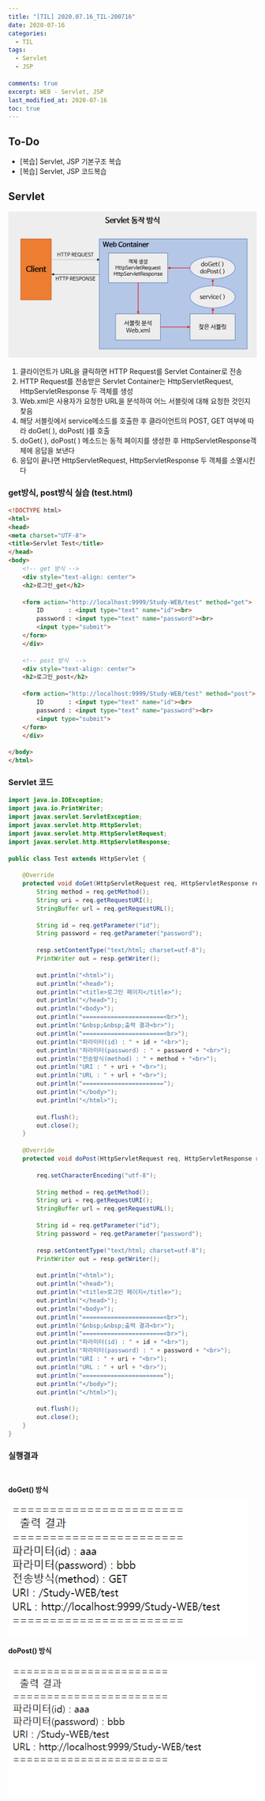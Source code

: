 ```yaml
---
title: "[TIL] 2020.07.16_TIL-200716"
date: 2020-07-16
categories:
  - TIL
tags:
  - Servlet
  - JSP

comments: true
excerpt: WEB - Servlet, JSP
last_modified_at: 2020-07-16
toc: true
---
```


## To-Do
- [복습] Servlet, JSP 기본구조 복습
- [복습] Servlet, JSP 코드복습

## Servlet 

![servlet](/assets/images/web/servlet/servlet01.png) <br/>

1) 클라이언트가 URL을 클릭하면 HTTP Request를 Servlet Container로 전송  
2) HTTP Request를 전송받은 Servlet Container는 HttpServletRequest, HttpServletResponse 두 객체를 생성  
2) Web.xml은 사용자가 요청한 URL을 분석하여 어느 서블릿에 대해 요청한 것인지 찾음  
4) 해당 서블릿에서 service메소드를 호출한 후 클라이언트의 POST, GET 여부에 따라 doGet( ), doPost( )를 호출  
5) doGet( ), doPost( ) 메소드는 동적 페이지를 생성한 후 HttpServletResponse객체에 응답을 보낸다  
6) 응답이 끝나면 HttpServletRequest, HttpServletResponse 두 객체를 소멸시킨다  


### get방식, post방식 실습 (test.html)

```html
<!DOCTYPE html>
<html>
<head>
<meta charset="UTF-8">
<title>Servlet Test</title>
</head>
<body>
	<!-- get 방식 -->
	<div style="text-align: center">
	<h2>로그인_get</h2>

	<form action="http://localhost:9999/Study-WEB/test" method="get">
		ID  	 : <input type="text" name="id"><br>
		password : <input type="text" name="password"><br>
		<input type="submit">
	</form>
	</div>

	<!-- post 방식  -->
	<div style="text-align: center">
	<h2>로그인_post</h2>
	
	<form action="http://localhost:9999/Study-WEB/test" method="post">
		ID  	 : <input type="text" name="id"><br>
		password : <input type="text" name="password"><br>
		<input type="submit">
	</form>
	</div>

</body>
</html>
```


### Servlet 코드

```java
import java.io.IOException;
import java.io.PrintWriter;
import javax.servlet.ServletException;
import javax.servlet.http.HttpServlet;
import javax.servlet.http.HttpServletRequest;
import javax.servlet.http.HttpServletResponse;

public class Test extends HttpServlet {

	@Override
	protected void doGet(HttpServletRequest req, HttpServletResponse resp) throws ServletException, IOException {
		String method = req.getMethod();
		String uri = req.getRequestURI();
		StringBuffer url = req.getRequestURL();

		String id = req.getParameter("id");
		String password = req.getParameter("password");

		resp.setContentType("text/html; charset=utf-8");
		PrintWriter out = resp.getWriter();

		out.println("<html>");
		out.println("<head>");
		out.println("<title>로그인 페이지</title>");
		out.println("</head>");
		out.println("<body>");
		out.println("=======================<br>");
		out.println("&nbsp;&nbsp;출력 결과<br>");
		out.println("=======================<br>");
		out.println("파라미터(id) : " + id + "<br>");
		out.println("파라미터(password) : " + password + "<br>");
		out.println("전송방식(method) : " + method + "<br>");
		out.println("URI : " + uri + "<br>");
		out.println("URL : " + url + "<br>");
		out.println("=======================");
		out.println("</body>");
		out.println("</html>");

		out.flush();
		out.close();
	}

	@Override
	protected void doPost(HttpServletRequest req, HttpServletResponse resp) throws ServletException, IOException {
		
		req.setCharacterEncoding("utf-8");
		
		String method = req.getMethod();
		String uri = req.getRequestURI();
		StringBuffer url = req.getRequestURL();

		String id = req.getParameter("id");
		String password = req.getParameter("password");

		resp.setContentType("text/html; charset=utf-8");
		PrintWriter out = resp.getWriter();

		out.println("<html>");
		out.println("<head>");
		out.println("<title>로그인 페이지</title>");
		out.println("</head>");
		out.println("<body>");
		out.println("=======================<br>");
		out.println("&nbsp;&nbsp;출력 결과<br>");
		out.println("=======================<br>");
		out.println("파라미터(id) : " + id + "<br>");
		out.println("파라미터(password) : " + password + "<br>");
		out.println("URI : " + uri + "<br>");
		out.println("URL : " + url + "<br>");
		out.println("=======================");
		out.println("</body>");
		out.println("</html>");

		out.flush();
		out.close();
	}
}
```


### 실행결과
<br/>

**doGet() 방식**  
  
![servlet](/assets/images/web/servlet/servlet_code01.png) <br/>

**doPost() 방식**  
  
![servlet](/assets/images/web/servlet/servlet_code02.png) <br/>